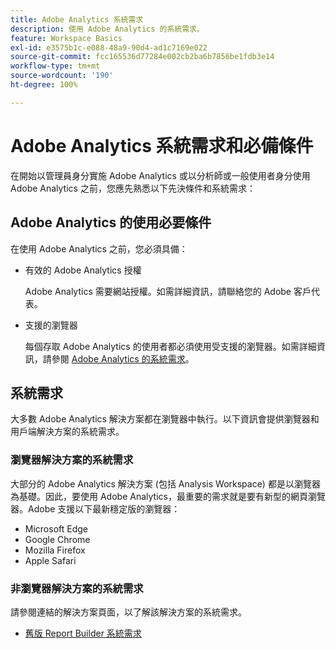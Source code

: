 ```yaml
---
title: Adobe Analytics 系統需求
description: 使用 Adobe Analytics 的系統需求。
feature: Workspace Basics
exl-id: e3575b1c-e088-48a9-90d4-ad1c7169e022
source-git-commit: fcc165536d77284e002cb2ba6b7856be1fdb3e14
workflow-type: tm+mt
source-wordcount: '190'
ht-degree: 100%

---
```


# Adobe Analytics 系統需求和必備條件

在開始以管理員身分實施 Adobe Analytics 或以分析師或一般使用者身分使用 Adobe Analytics 之前，您應先熟悉以下先決條件和系統需求：

## Adobe Analytics 的使用必要條件

在使用 Adobe Analytics 之前，您必須具備：

* 有效的 Adobe Analytics 授權

  Adobe Analytics 需要網站授權。如需詳細資訊，請聯絡您的 Adobe 客戶代表。

* 支援的瀏覽器

  每個存取 Adobe Analytics 的使用者都必須使用受支援的瀏覽器。如需詳細資訊，請參閱 [Adobe Analytics 的系統需求](/help/analyze/get-started/sys-reqs.md)。

## 系統需求

大多數 Adobe Analytics 解決方案都在瀏覽器中執行。以下資訊會提供瀏覽器和用戶端解決方案的系統需求。

### 瀏覽器解決方案的系統需求

大部分的 Adobe Analytics 解決方案 (包括 Analysis Workspace) 都是以瀏覽器為基礎。因此，要使用 Adobe Analytics，最重要的需求就是要有新型的網頁瀏覽器。Adobe 支援以下最新穩定版的瀏覽器：

* Microsoft Edge
* Google Chrome
* Mozilla Firefox
* Apple Safari

### 非瀏覽器解決方案的系統需求

請參閱連結的解決方案頁面，以了解該解決方案的系統需求。

* [舊版 Report Builder 系統需求](/help/analyze/legacy-report-builder/setup/system-requirements.md)

